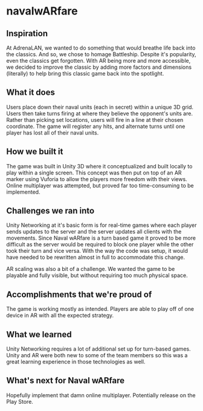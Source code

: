 # navalwARfare
## Inspiration
At AdrenaLAN, we wanted to do something that would breathe life back into the classics. And so, we chose to homage Battleship. Despite it's popularity, even the classics get forgotten. With AR being more and more accessible, we decided to improve the classic by adding more factors and dimensions (literally) to help bring this classic game back into the spotlight. 

## What it does
Users place down their naval units (each in secret) within a unique 3D grid. Users then take turns firing at where they believe the opponent's units are. Rather than picking set locations, users will fire in a line at their chosen coordinate. The game will register any hits, and alternate turns until one player has lost all of their naval units.

## How we built it
The game was built in Unity 3D where it conceptualized and built locally to play within a single screen. This concept was then put on top of an AR marker using Vuforia to allow the players more freedom with their views. Online multiplayer was attempted, but proved far too time-consuming to be implemented.

## Challenges we ran into
Unity Networking at it's basic form is for real-time games where each player sends updates to the server and the server updates all clients with the movements. Since Naval wARfare is a turn based game it proved to be more difficult as the server would be required to block one player while the other took their turn and vice versa. With the way the code was setup, it would have needed to be rewritten almost in full to accommodate this change.

AR scaling was also a bit of a challenge. We wanted the game to be playable and fully visible, but without requiring too much physical space.

## Accomplishments that we're proud of
The game is working mostly as intended. Players are able to play off of one device in AR with all the expected strategy.

## What we learned
Unity Networking requires a lot of additional set up for turn-based games. Unity and AR were both new to some of the team members so this was a great learning experience in those technologies as well.

## What's next for Naval wARfare
Hopefully implement that damn online multiplayer. Potentially release on the Play Store.
